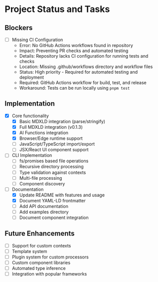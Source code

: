 # Project Status and Tasks

## Blockers

- [ ] Missing CI Configuration
  - Error: No GitHub Actions workflows found in repository
  - Impact: Preventing PR checks and automated testing
  - Details: Repository lacks CI configuration for running tests and checks
  - Location: Missing .github/workflows directory and workflow files
  - Status: High priority - Required for automated testing and deployment
  - Required: GitHub Actions workflow for build, test, and release
  - Workaround: Tests can be run locally using `pnpm test`

## Implementation

- [x] Core functionality
  - [x] Basic MDXLD integration (parse/stringify)
  - [x] Full MDXLD integration (v0.1.3)
  - [x] AI Functions integration
  - [x] Browser/Edge runtime support
  - [ ] JavaScript/TypeScript import/export
  - [ ] JSX/React UI component support
- [ ] CLI Implementation
  - [ ] fs/promises based file operations
  - [ ] Recursive directory processing
  - [ ] Type validation against contexts
  - [ ] Multi-file processing
  - [ ] Component discovery
- [ ] Documentation
  - [x] Update README with features and usage
  - [x] Document YAML-LD frontmatter
  - [ ] Add API documentation
  - [ ] Add examples directory
  - [ ] Document component integration

## Future Enhancements

- [ ] Support for custom contexts
- [ ] Template system
- [ ] Plugin system for custom processors
- [ ] Custom component libraries
- [ ] Automated type inference
- [ ] Integration with popular frameworks
